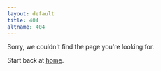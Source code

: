 ```yaml
---
layout: default
title: 404
altname: 404
---
```


Sorry, we couldn't find the page you're looking for. 

Start back at [home](/).